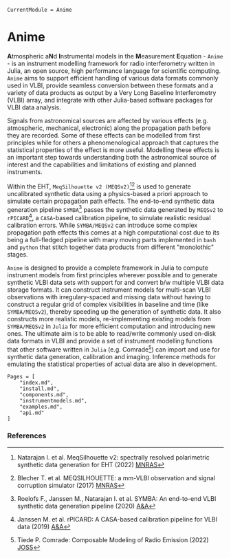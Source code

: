 ```@meta
CurrentModule = Anime
```

# Anime

**A**tmospheric a**N**d **I**nstrumental models in the **M**easurement **E**quation - `Anime` - is an instrument modelling framework for radio interferometry written in Julia, an open source, high performance language for scientific computing. `Anime` aims to support efficient handling of various data formats commonly used in VLBI, provide seamless conversion between these formats and a variety of data products as output by a Very Long Baseline Interferometry (VLBI) array, and integrate with other Julia-based software packages for VLBI data analysis.

Signals from astronomical sources are affected by various effects (e.g. atmospheric, mechanical, electronic) along the propagation path before they are recorded. Some of these effects can be modelled from first principles while for others a phenomenological approach that captures the statistical properties of the effect is more useful. Modelling these effects is an important step towards understanding both the astronomical source of interest and the capabilities and limitations of existing and planned instruments.

Within the EHT, `MeqSilhouette v2 (MEQSv2)`[^IN2022][^TB2017] is used to generate uncalibrated synthetic data using a physics-based a priori approach to simulate certain propagation path effects. The end-to-end synthetic data generation pipeline `SYMBA`[^RJ2020] passes the synthetic data generated by `MEQSv2` to `rPICARD`[^MJ2019], a `CASA`-based calibration pipeline, to simulate realistic residual calibration errors. While `SYMBA/MEQSv2` can introduce some complex propagation path effects this comes at a high computational cost due to its being a full-fledged pipeline with many moving parts implemented in `bash` and `python` that stitch together data products from different "monolothic" stages.

`Anime` is designed to provide a complete framework in Julia to compute instrument models from first principles wherever possible and to generate synthetic VLBI data sets with support for and convert b/w multiple VLBI data storage formats. It can construct instrument models for multi-scan VLBI observations with irregulary-spaced and missing data without having to construct a regular grid of complex visibilities in baseline and time (like `SYMBA/MEQSv2`), thereby speeding up the generation of synthetic data. It also constructs more realistic models, re-implementing existing models from `SYMBA/MEQSv2` in `Julia` for more efficient computation and introducing new ones. The ultimate aim is to be able to read/write commonly used on-disk data formats in VLBI and provide a set of instrument modelling functions that other software written in `Julia` (e.g. Comrade[^PT2022]) can import and use for synthetic data generation, calibration and imaging. Inference methods for emulating the statistical properties of actual data are also in development.

```@contents
Pages = [
    "index.md",
    "install.md",
    "components.md",
    "instrumentmodels.md",
    "examples.md",
    "api.md"
]
```

### References
[^RJ2020]: Roelofs F., Janssen M., Natarajan I. et al. SYMBA: An end-to-end VLBI synthetic data generation pipeline (2020) [A&A](https://www.aanda.org/articles/aa/full_html/2020/04/aa36622-19/aa36622-19.html)
[^AC2018]: Chael A. et al., Interferometric Imaging Directly with Closure Phases and Closure Amplitudes (2018) [ApJ](https://iopscience.iop.org/article/10.3847/1538-4357/aab6a8)
[^IN2022]: Natarajan I. et al. MeqSilhouette v2: spectrally resolved polarimetric synthetic data generation for EHT (2022) [MNRAS](https://academic.oup.com/mnras/article/512/1/490/6537429)
[^TB2017]: Blecher T. et al. MEQSILHOUETTE: a mm-VLBI observation and signal corruption simulator (2017) [MNRAS](https://academic.oup.com/mnras/article/464/1/143/2194682)
[^MJ2019]: Janssen M. et al. rPICARD: A CASA-based calibration pipeline for VLBI data (2019) [A&A](https://www.aanda.org/articles/aa/full_html/2019/06/aa35181-19/aa35181-19.html)
[^PT2022]: Tiede P. Comrade: Composable Modeling of Radio Emission (2022) [JOSS](https://joss.theoj.org/papers/10.21105/joss.04457)